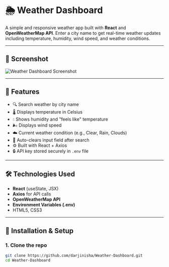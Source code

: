 # 🌦️ Weather Dashboard

A simple and responsive weather app built with **React** and **OpenWeatherMap API**. Enter a city name to get real-time weather updates including temperature, humidity, wind speed, and weather conditions.

---

## 📸 Screenshot

![Weather Dashboard Screenshot](screenshot.png)

---

## 🚀 Features

- 🔍 Search weather by city name
- 🌡️ Displays temperature in Celsius
- 💧 Shows humidity and "feels like" temperature
- 🌬️ Displays wind speed
- ☁️ Current weather condition (e.g., Clear, Rain, Clouds)
- 🔄 Auto-clears input field after search
- ⚙️ Built with React + Axios
- 🔒 API key stored securely in `.env` file

---

## 🛠️ Technologies Used

- **React** (useState, JSX)
- **Axios** for API calls
- **OpenWeatherMap API**
- **Environment Variables (.env)**
- HTML5, CSS3

---

## 🧪 Installation & Setup

### 1. Clone the repo

```bash
git clone https://github.com/darjinisha/Weather-Dashboard.git
cd Weather-Dashboard
```
